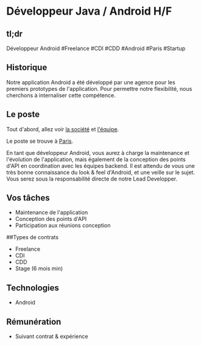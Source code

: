 Développeur Java / Android H/F
==========================

## tl;dr
Développeur Android #Freelance #CDI #CDD #Android #Paris #Startup

## Historique
Notre application Android a été développé par une agence pour les premiers prototypes de l'application. 
Pour permettre notre flexibilité, nous cherchons à internaliser cette compétence.

## Le poste
Tout d'abord, allez voir [la société](../../HungryUp.fr.md) et [l'équipe](../Team.fr.md).

Le poste se trouve à [Paris](../../Location/Paris.fr.md).

En tant que développeur Android, vous aurez à charge la maintenance et l'évolution de l'application, mais également
de la conception des points d'API en coordination avec les équipes backend. Il est attendu de vous une très bonne connaissance du
look & feel d'Android, et une veille sur le sujet.
Vous serez sous la responsabilité directe de notre Lead Developper.

## Vos tâches
* Maintenance de l'application
* Conception des points d'API 
* Participation aux réunions conception

##Types de contrats
* Freelance
* CDI
* CDD
* Stage (6 mois min)

## Technologies
* Android

## Rémunération
* Suivant contrat & expérience